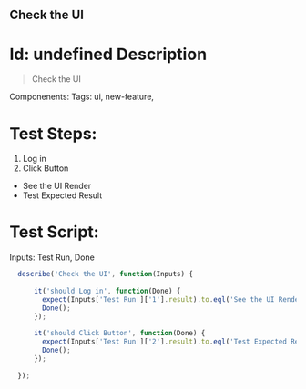 Check the UI
-----------

Id: undefined
Description
=============
> Check the UI

Componenents:
Tags: ui, new-feature, 

Test Steps:
=============
1. Log in
2. Click Button
* See the UI Render
* Test Expected Result


Test Script:
=============

Inputs: Test Run, Done

```javascript
  describe('Check the UI', function(Inputs) {
    
      it('should Log in', function(Done) {
        expect(Inputs['Test Run']['1'].result).to.eql('See the UI Render');
        Done();
      });
    
      it('should Click Button', function(Done) {
        expect(Inputs['Test Run']['2'].result).to.eql('Test Expected Result');
        Done();
      });
    
  });
```
